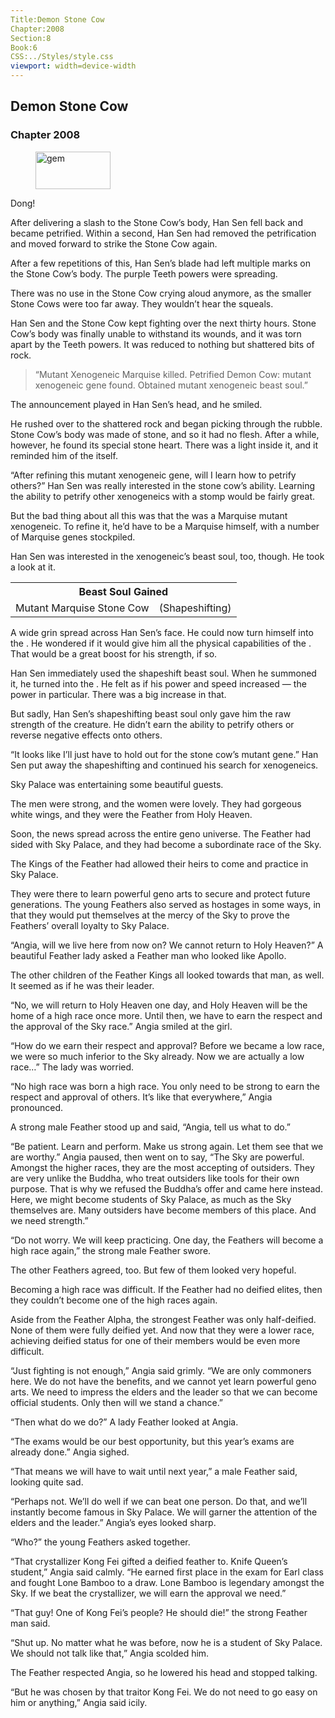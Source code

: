```yaml
---
Title:Demon Stone Cow 
Chapter:2008 
Section:8 
Book:6 
CSS:../Styles/style.css 
viewport: width=device-width
---
```

  
## Demon Stone Cow
### Chapter 2008
  
<figure>
	<img src="../Images/gem.gif" alt="gem" id="gem" width="120" height="60" />
</figure>
  

  
Dong!

After delivering a slash to the Stone Cow’s body, Han Sen fell back and became petrified. Within a second, Han Sen had removed the petrification and moved forward to strike the Stone Cow again.

After a few repetitions of this, Han Sen’s blade had left multiple marks on the Stone Cow’s body. The purple Teeth powers were spreading.

There was no use in the Stone Cow crying aloud anymore, as the smaller Stone Cows were too far away. They wouldn’t hear the squeals.

Han Sen and the Stone Cow kept fighting over the next thirty hours. Stone Cow’s body was finally unable to withstand its wounds, and it was torn apart by the Teeth powers. It was reduced to nothing but shattered bits of rock.

> “Mutant Xenogeneic Marquise killed. Petrified Demon Cow: mutant xenogeneic gene found. Obtained mutant xenogeneic beast soul.”

The announcement played in Han Sen’s head, and he smiled.

He rushed over to the shattered rock and began picking through the rubble. Stone Cow’s body was made of stone, and so it had no flesh. After a while, however, he found its special stone heart. There was a light inside it, and it reminded him of the itself.

“After refining this mutant xenogeneic gene, will I learn how to petrify others?” Han Sen was really interested in the stone cow’s ability. Learning the ability to petrify other xenogeneics with a stomp would be fairly great.

But the bad thing about all this was that the  was a Marquise mutant xenogeneic. To refine it, he’d have to be a Marquise himself, with a number of Marquise genes stockpiled.

Han Sen was interested in the xenogeneic’s beast soul, too, though. He took a look at it.

<div class="tables">
	<table class="beast">
		<tr>
			<th colspan="2">Beast Soul Gained</th>
		</tr><tr>
			<td>Mutant Marquise Stone Cow</td>
			<td>(Shapeshifting)</td>
		</tr>
	</table>
	<!-- Mutant beast soul: Shapeshift-type -->
</div> 

A wide grin spread across Han Sen’s face. He could now turn himself into the . He wondered if it would give him all the physical capabilities of the . That would be a great boost for his strength, if so.

Han Sen immediately used the shapeshift  beast soul. When he summoned it, he turned into the . He felt as if his power and speed increased — the power in particular. There was a big increase in that.

But sadly, Han Sen’s shapeshifting beast soul only gave him the raw strength of the creature. He didn’t earn the ability to petrify others or reverse negative effects onto others.

“It looks like I’ll just have to hold out for the stone cow’s mutant gene.” Han Sen put away the shapeshifting and continued his search for xenogeneics.

Sky Palace was entertaining some beautiful guests.

The men were strong, and the women were lovely. They had gorgeous white wings, and they were the Feather from Holy Heaven.

Soon, the news spread across the entire geno universe. The Feather had sided with Sky Palace, and they had become a subordinate race of the Sky.

The Kings of the Feather had allowed their heirs to come and practice in Sky Palace.

They were there to learn powerful geno arts to secure and protect future generations. The young Feathers also served as hostages in some ways, in that they would put themselves at the mercy of the Sky to prove the Feathers’ overall loyalty to Sky Palace.

“Angia, will we live here from now on? We cannot return to Holy Heaven?” A beautiful Feather lady asked a Feather man who looked like Apollo.

The other children of the Feather Kings all looked towards that man, as well. It seemed as if he was their leader.

“No, we will return to Holy Heaven one day, and Holy Heaven will be the home of a high race once more. Until then, we have to earn the respect and the approval of the Sky race.” Angia smiled at the girl.

“How do we earn their respect and approval? Before we became a low race, we were so much inferior to the Sky already. Now we are actually a low race…” The lady was worried.

“No high race was born a high race. You only need to be strong to earn the respect and approval of others. It’s like that everywhere,” Angia pronounced.

A strong male Feather stood up and said, “Angia, tell us what to do.”

“Be patient. Learn and perform. Make us strong again. Let them see that we are worthy.” Angia paused, then went on to say, “The Sky are powerful. Amongst the higher races, they are the most accepting of outsiders. They are very unlike the Buddha, who treat outsiders like tools for their own purpose. That is why we refused the Buddha’s offer and came here instead. Here, we might become students of Sky Palace, as much as the Sky themselves are. Many outsiders have become members of this place. And we need strength.”

“Do not worry. We will keep practicing. One day, the Feathers will become a high race again,” the strong male Feather swore.

The other Feathers agreed, too. But few of them looked very hopeful.

Becoming a high race was difficult. If the Feather had no deified elites, then they couldn’t become one of the high races again.

Aside from the Feather Alpha, the strongest Feather was only half-deified. None of them were fully deified yet. And now that they were a lower race, achieving deified status for one of their members would be even more difficult.

“Just fighting is not enough,” Angia said grimly. “We are only commoners here. We do not have the benefits, and we cannot yet learn powerful geno arts. We need to impress the elders and the leader so that we can become official students. Only then will we stand a chance.”

“Then what do we do?” A lady Feather looked at Angia.

“The exams would be our best opportunity, but this year’s exams are already done.” Angia sighed.

“That means we will have to wait until next year,” a male Feather said, looking quite sad.

“Perhaps not. We’ll do well if we can beat one person. Do that, and we’ll instantly become famous in Sky Palace. We will garner the attention of the elders and the leader.” Angia’s eyes looked sharp.

“Who?” the young Feathers asked together.

“That crystallizer Kong Fei gifted a deified feather to. Knife Queen’s student,” Angia said calmly. “He earned first place in the exam for Earl class and fought Lone Bamboo to a draw. Lone Bamboo is legendary amongst the Sky. If we beat the crystallizer, we will earn the approval we need.”

“That guy! One of Kong Fei’s people? He should die!” the strong Feather man said.

“Shut up. No matter what he was before, now he is a student of Sky Palace. We should not talk like that,” Angia scolded him.

The Feather respected Angia, so he lowered his head and stopped talking.

“But he was chosen by that traitor Kong Fei. We do not need to go easy on him or anything,” Angia said icily.